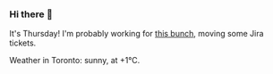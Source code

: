 ### Hi there :wave:

It's Thursday! I'm probably working for [this bunch](https://github.com/kohofinancial), moving some Jira tickets.

Weather in Toronto: sunny, at +1°C.
